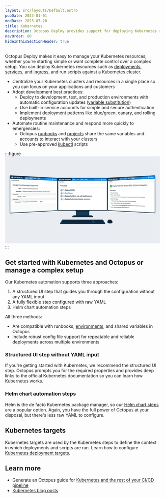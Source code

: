 ```yaml
---
layout: src/layouts/Default.astro
pubDate: 2023-01-01
modDate: 2023-07-28
title: Kubernetes
description: Octopus Deploy provides support for deploying Kubernetes resources.
navOrder: 80
hideInThisSectionHeader: true
---
```


Octopus Deploy makes it easy to manage your Kubernetes resources, whether you're starting simple or want complete control over a complex setup. You can deploy Kubernetes resources such as [deployments](/docs/deployments/kubernetes/deploy-container/), [services](/docs/deployments/kubernetes/deploy-service/), and [ingress](/docs/deployments/kubernetes/deploy-ingress), and run scripts against a Kubernetes cluster.

- Centralize your Kubernetes clusters and resources in a single place so you can focus on your applications and customers
- Adopt development best practices:
  - Deploy to development, test, and production environments with automatic configuration updates ([variable substitution](/docs/projects/variables/variable-substitutions))
  - Use built-in service accounts for simple and secure authentication
  - Implement deployment patterns like blue/green, canary, and rolling deployments
- Automate routine maintenance and respond more quickly to emergencies:
  - Octopus [runbooks](/docs/runbooks/) and [projects](/docs/projects) share the same variables and accounts to interact with your clusters
  - Use pre-approved [kubectl](/docs/deployments/kubernetes/kubectl) scripts

:::figure
![Three screenshots from Octopus, showing the Google Cloud account configuration, Kubernetes deployment process, and a successful deployment to production.](/docs/deployments/kubernetes/image-octopus-gcp-kubernetes-2021-q3.png)
:::

## Get started with Kubernetes and Octopus or manage a complex setup

Our Kubernetes automation supports three approaches:

1. A structured UI step that guides you through the configuration without any YAML input
2. A fully flexible step configured with raw YAML
3. Helm chart automation steps

All three methods:

- Are compatible with runbooks, [environments](/docs/infrastructure/environments), and shared variables in Octopus
- Include robust config file support for repeatable and reliable deployments across multiple environments

### Structured UI step without YAML input

If you're getting started with Kubernetes, we recommend the structured UI step. Octopus prompts you for the required properties and provides deep links to the official Kubernetes documentation so you can learn how Kubernetes works.

### Helm chart automation steps

Helm is the de facto Kubernetes package manager, so our [Helm chart steps](/docs/deployments/kubernetes/helm-update) are a popular option. Again, you have the full power of Octopus at your disposal, but there's less raw YAML to configure.

## Kubernetes targets

Kubernetes targets are used by the Kubernetes steps to define the context in which deployments and scripts are run. Learn how to configure [Kubernetes deployment targets](/docs/infrastructure/deployment-targets/kubernetes-target).

## Learn more

- Generate an Octopus guide for [Kubernetes and the rest of your CI/CD pipeline](https://octopus.com/docs/guides?destination=Kubernetes)
- [Kubernetes blog posts](https://octopus.com/blog/tag/kubernetes)
